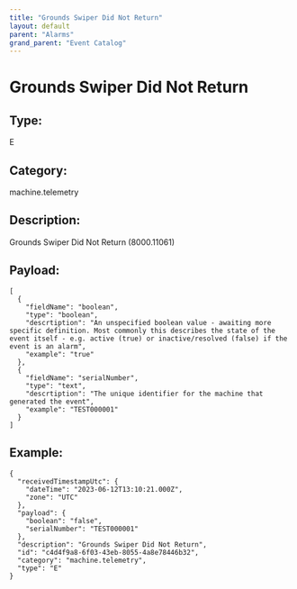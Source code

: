 ```yaml
---
title: "Grounds Swiper Did Not Return"
layout: default
parent: "Alarms"
grand_parent: "Event Catalog"
---
```


# Grounds Swiper Did Not Return

## Type:

E

## Category:

machine.telemetry

## Description: 

Grounds Swiper Did Not Return (8000.11061)

## Payload:

```
[
  {
    "fieldName": "boolean",
    "type": "boolean",
    "descrtiption": "An unspecified boolean value - awaiting more specific definition. Most commonly this describes the state of the event itself - e.g. active (true) or inactive/resolved (false) if the event is an alarm",
    "example": "true"
  },
  {
    "fieldName": "serialNumber",
    "type": "text",
    "descrtiption": "The unique identifier for the machine that generated the event",
    "example": "TEST000001"
  }
]
```

## Example:

```
{
  "receivedTimestampUtc": {
    "dateTime": "2023-06-12T13:10:21.000Z",
    "zone": "UTC"
  },
  "payload": {
    "boolean": "false",
    "serialNumber": "TEST000001"
  },
  "description": "Grounds Swiper Did Not Return",
  "id": "c4d4f9a8-6f03-43eb-8055-4a8e78446b32",
  "category": "machine.telemetry",
  "type": "E"
}
```
